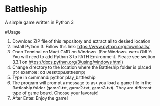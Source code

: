 # Battleship
A simple game written in Python 3

#Usage
1. Download ZIP file of this repository and extract all to desired location
2. Install Python 3. Follow this link: https://www.python.org/downloads/
3. Open Terminal on Mac/ CMD on Windows. (For Windows users ONLY: You will need to add Python 3 to PATH Environment. Please see section 3.3.1 on https://docs.python.org/3/using/windows.html)
4. Change directory to the location where the Battleship folder is placed (for example: cd Desktop/Battleship)
5. Type in command: python play_battleship
6. The program will prompt a message to ask you load a game file in the Battleship folder (game1.txt, game2.txt, game3.txt). They are different type of game board. Choose your favorate!
7. After Enter. Enjoy the game!
